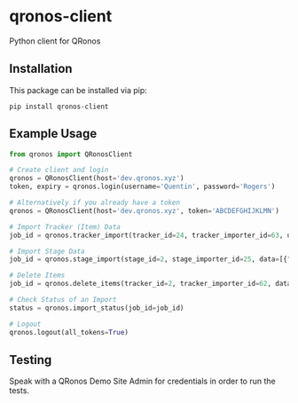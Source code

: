 # qronos-client
Python client for QRonos

## Installation

This package can be installed via pip:

```
pip install qronos-client
```

## Example Usage

```python
from qronos import QRonosClient

# Create client and login
qronos = QRonosClient(host='dev.qronos.xyz')
token, expiry = qronos.login(username='Quentin', password='Rogers')

# Alternatively if you already have a token
qronos = QRonosClient(host='dev.qronos.xyz', token='ABCDEFGHIJKLMN')

# Import Tracker (Item) Data
job_id = qronos.tracker_import(tracker_id=24, tracker_importer_id=63, unique_columns=["Part Number", "Weight"], data=[{"Part Number": "A1", "Weight": 5}, {"Part Number": "A2", "Weight": 8}])

# Import Stage Data
job_id = qronos.stage_import(stage_id=2, stage_importer_id=25, data=[{"Part Number": "A1", "Lead Time": 5}, {"Part Number": "A2", "Actual": "2020-10-26"}])

# Delete Items
job_id = qronos.delete_items(tracker_id=2, tracker_importer_id=62, data=["A", "B"])

# Check Status of an Import
status = qronos.import_status(job_id=job_id)

# Logout
qronos.logout(all_tokens=True)
```

## Testing

Speak with a QRonos Demo Site Admin for credentials in order to run the tests.
